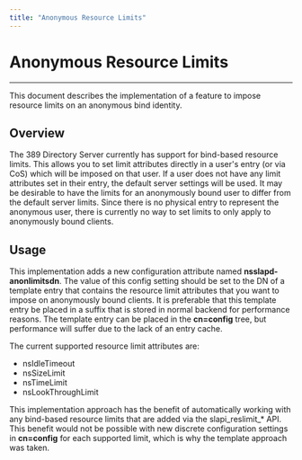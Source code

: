 ```yaml
---
title: "Anonymous Resource Limits"
---
```


# Anonymous Resource Limits
---------------------------

This document describes the implementation of a feature to impose resource limits on an anonymous bind identity.

Overview
--------

The 389 Directory Server currently has support for bind-based resource limits. This allows you to set limit attributes directly in a user's entry (or via CoS) which will be imposed on that user. If a user does not have any limit attributes set in their entry, the default server settings will be used. It may be desirable to have the limits for an anonymously bound user to differ from the default server limits. Since there is no physical entry to represent the anonymous user, there is currently no way to set limits to only apply to anonymously bound clients.

Usage
-----

This implementation adds a new configuration attribute named **nsslapd-anonlimitsdn**. The value of this config setting should be set to the DN of a template entry that contains the resource limit attributes that you want to impose on anonymously bound clients. It is preferable that this template entry be placed in a suffix that is stored in normal backend for performance reasons. The template entry can be placed in the **cn=config** tree, but performance will suffer due to the lack of an entry cache.

The current supported resource limit attributes are:

-   nsIdleTimeout
-   nsSizeLimit
-   nsTimeLimit
-   nsLookThroughLimit

This implementation approach has the benefit of automatically working with any bind-based resource limits that are added via the slapi\_reslimit\_\* API. This benefit would not be possible with new discrete configuration settings in **cn=config** for each supported limit, which is why the template approach was taken.
